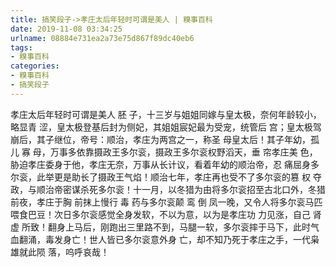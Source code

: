 ```yaml
---
title: 搞笑段子->孝庄太后年轻时可谓是美人 | 糗事百科
date: 2019-11-08 03:34:25
urlname: 08884e731ea2a73e75d867f89dc40eb6
tags: 
- 糗事百科
categories:
- 糗事百科
- 搞笑段子
---
```

孝庄太后年轻时可谓是美人 胚 子，十三岁与姐姐同嫁与皇太极，奈何年龄较小，略显青 涩，皇太极登基后封为侧妃，其姐姐宸妃最为受宠，统管后 宫；皇太极驾 崩后，其子继位，帝号：顺治，孝庄为两宫之一，称圣 母皇太后！其子年幼，孤 儿 寡 母，万事多依靠摄政王多尔衮，摄政王多尔衮权野滔天，垂 帘孝庄美 色，胁迫孝庄委身于他，孝庄无奈，万事从长计议，看着年幼的顺治帝，忍 痛屈身多尔衮，此举更是助长了摄政王气焰！顺治七年，孝庄再也受不了多尔衮的篡 权 夺 政，与顺治帝密谋杀死多尔衮！十一月，以冬猎为由将多尔衮招至古北口外，冬猎前夜，孝庄于胸 前抹上慢行 毒 药与多尔衮颠 鸾 倒 凤一晚，又令人将多尔衮马匹喂食巴豆！次日多尔衮感觉全身发软，不以为意，以为是孝庄功 力见涨，自己 肾 虚 所致！翻身上马后，刚跑出三里路不到，马腿一软，多尔衮摔于马下，此时气血翻涌，毒发身亡！世人皆已多尔衮意外身 亡，却不知乃死于孝庄之手，一代枭 雄就此陨 落，呜呼哀哉！


